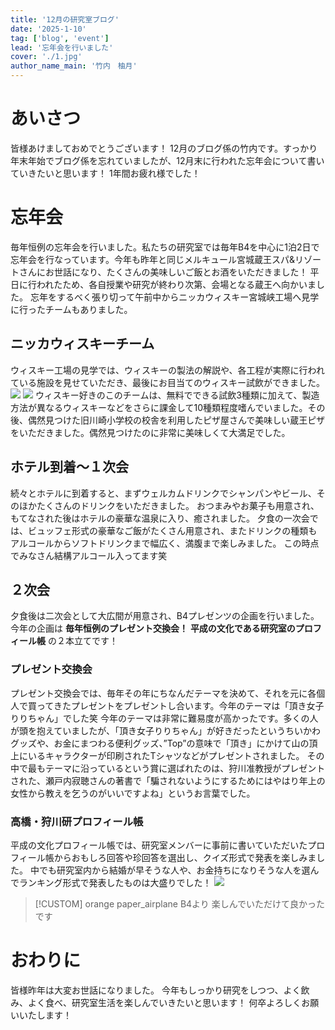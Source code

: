 ```yaml
---
title: '12月の研究室ブログ'
date: '2025-1-10'
tag: ['blog', 'event']
lead: '忘年会を行いました'
cover: './1.jpg'
author_name_main: '竹内　柚月'
---
```


# あいさつ

皆様あけましておめでとうございます！
12月のブログ係の竹内です。すっかり年末年始でブログ係を忘れていましたが、12月末に行われた忘年会について書いていきたいと思います！
1年間お疲れ様でした！

# 忘年会

毎年恒例の忘年会を行いました。私たちの研究室では毎年B4を中心に1泊2日で忘年会を行なっています。今年も昨年と同じメルキュール宮城蔵王スパ&リゾートさんにお世話になり、たくさんの美味しいご飯とお酒をいただきました！
平日に行われたため、各自授業や研究が終わり次第、会場となる蔵王へ向かいました。
忘年をするべく張り切って午前中からニッカウィスキー宮城峡工場へ見学に行ったチームもありました。

## ニッカウィスキーチーム

ウィスキー工場の見学では、ウィスキーの製法の解説や、各工程が実際に行われている施設を見せていただき、最後にお目当てのウィスキー試飲ができました。
![](./2.jpg)
![](./1.jpg)
ウィスキー好きのこのチームは、無料でできる試飲3種類に加えて、製造方法が異なるウィスキーなどをさらに課金して10種類程度嗜んでいました。その後、偶然見つけた旧川崎小学校の校舎を利用したピザ屋さんで美味しい蔵王ピザをいただきました。偶然見つけたのに非常に美味しくて大満足でした。

## ホテル到着〜１次会

続々とホテルに到着すると、まずウェルカムドリンクでシャンパンやビール、そのほかたくさんのドリンクをいただきました。
おつまみやお菓子も用意され、もてなされた後はホテルの豪華な温泉に入り、癒されました。
夕食の一次会では、ビュッフェ形式の豪華なご飯がたくさん用意され、またドリンクの種類もアルコールからソフトドリンクまで幅広く、満腹まで楽しみました。
この時点でみなさん結構アルコール入ってます笑

## ２次会

夕食後は二次会として大広間が用意され、B4プレゼンツの企画を行いました。
今年の企画は
**毎年恒例のプレゼント交換会！**
**平成の文化である研究室のプロフィール帳**
の２本立てです！

### プレゼント交換会

プレゼント交換会では、毎年その年にちなんだテーマを決めて、それを元に各個人で買ってきたプレゼントをプレゼントし合います。今年のテーマは「頂き女子りりちゃん」でした笑
今年のテーマは非常に難易度が高かったです。多くの人が頭を抱えていましたが、「頂き女子りりちゃん」が好きだったというちいかわグッズや、お金にまつわる便利グッズ、”Top”の意味で「頂き」にかけて山の頂上にいるキャラクターが印刷されたTシャツなどがプレゼントされました。
その中で最もテーマに沿っているという賞に選ばれたのは、狩川准教授がプレゼントされた、瀬戸内寂聴さんの著書で「騙されないようにするためにはやはり年上の女性から教えを乞うのがいいですよね」というお言葉でした。

### 高橋・狩川研プロフィール帳

平成の文化プロフィール帳では、研究室メンバーに事前に書いていただいたプロフィール帳からおもしろ回答や珍回答を選出し、クイズ形式で発表を楽しみました。
中でも研究室内から結婚が早そうな人や、お金持ちになりそうな人を選んでランキング形式で発表したものは大盛りでした！
![](./3.jpg)

> [!CUSTOM] orange paper_airplane B4より
> 楽しんでいただけて良かったです

# おわりに

皆様昨年は大変お世話になりました。
今年もしっかり研究をしつつ、よく飲み、よく食べ、研究室生活を楽しんでいきたいと思います！
何卒よろしくお願いいたします！
